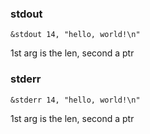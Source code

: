 ### stdout
```
&stdout 14, "hello, world!\n"
```
1st arg is the len, second a ptr

### stderr
```
&stderr 14, "hello, world!\n"
```
1st arg is the len, second a ptr

